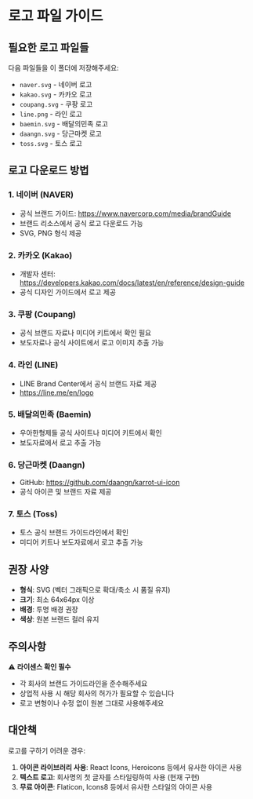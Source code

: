 # 로고 파일 가이드

## 필요한 로고 파일들

다음 파일들을 이 폴더에 저장해주세요:

- `naver.svg` - 네이버 로고
- `kakao.svg` - 카카오 로고  
- `coupang.svg` - 쿠팡 로고
- `line.png` - 라인 로고
- `baemin.svg` - 배달의민족 로고
- `daangn.svg` - 당근마켓 로고
- `toss.svg` - 토스 로고

## 로고 다운로드 방법

### 1. 네이버 (NAVER)
- 공식 브랜드 가이드: https://www.navercorp.com/media/brandGuide
- 브랜드 리소스에서 공식 로고 다운로드 가능
- SVG, PNG 형식 제공

### 2. 카카오 (Kakao)
- 개발자 센터: https://developers.kakao.com/docs/latest/en/reference/design-guide
- 공식 디자인 가이드에서 로고 제공

### 3. 쿠팡 (Coupang)
- 공식 브랜드 자료나 미디어 키트에서 확인 필요
- 보도자료나 공식 사이트에서 로고 이미지 추출 가능

### 4. 라인 (LINE)
- LINE Brand Center에서 공식 브랜드 자료 제공
- https://line.me/en/logo

### 5. 배달의민족 (Baemin)
- 우아한형제들 공식 사이트나 미디어 키트에서 확인
- 보도자료에서 로고 추출 가능

### 6. 당근마켓 (Daangn)
- GitHub: https://github.com/daangn/karrot-ui-icon
- 공식 아이콘 및 브랜드 자료 제공

### 7. 토스 (Toss)
- 토스 공식 브랜드 가이드라인에서 확인
- 미디어 키트나 보도자료에서 로고 추출 가능

## 권장 사양

- **형식**: SVG (벡터 그래픽으로 확대/축소 시 품질 유지)
- **크기**: 최소 64x64px 이상
- **배경**: 투명 배경 권장
- **색상**: 원본 브랜드 컬러 유지

## 주의사항

⚠️ **라이센스 확인 필수**
- 각 회사의 브랜드 가이드라인을 준수해주세요
- 상업적 사용 시 해당 회사의 허가가 필요할 수 있습니다
- 로고 변형이나 수정 없이 원본 그대로 사용해주세요

## 대안책

로고를 구하기 어려운 경우:
1. **아이콘 라이브러리 사용**: React Icons, Heroicons 등에서 유사한 아이콘 사용
2. **텍스트 로고**: 회사명의 첫 글자를 스타일링하여 사용 (현재 구현)
3. **무료 아이콘**: Flaticon, Icons8 등에서 유사한 스타일의 아이콘 사용 